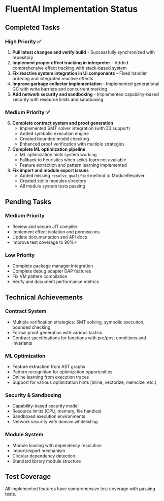 # FluentAI Implementation Status

## Completed Tasks

### High Priority ✅
1. **Pull latest changes and verify build** - Successfully synchronized with repository
2. **Implement proper effect tracking in interpreter** - Added comprehensive effect tracking with stack-based system
3. **Fix reactive system integration in UI components** - Fixed handler ordering and integrated reactive effects
4. **Improve garbage collector implementation** - Implemented generational GC with write barriers and concurrent marking
5. **Add network security and sandboxing** - Implemented capability-based security with resource limits and sandboxing

### Medium Priority ✅
6. **Complete contract system and proof generation** 
   - Implemented SMT solver integration (with Z3 support)
   - Added symbolic execution engine
   - Created bounded model checking
   - Enhanced proof verification with multiple strategies
7. **Complete ML optimization pipeline**
   - ML optimization hints system working
   - Fallback to heuristics when scikit-learn not available
   - Feature extraction and pattern learning implemented
8. **Fix import and module export issues**
   - Added missing `resolve_qualified` method to ModuleResolver
   - Created stdlib modules directory
   - All module system tests passing

## Pending Tasks

### Medium Priority
- Review and secure JIT compiler
- Implement effect isolation and permissions
- Update documentation and API docs
- Improve test coverage to 90%+

### Low Priority
- Complete package manager integration
- Complete debug adapter DAP features
- Fix VM pattern compilation
- Verify and document performance metrics

## Technical Achievements

### Contract System
- Multiple verification strategies: SMT solving, symbolic execution, bounded checking
- Formal proof generation with various tactics
- Contract specifications for functions with pre/post conditions and invariants

### ML Optimization
- Feature extraction from AST graphs
- Pattern recognition for optimization opportunities
- Online learning from execution traces
- Support for various optimization hints (inline, vectorize, memoize, etc.)

### Security & Sandboxing
- Capability-based security model
- Resource limits (CPU, memory, file handles)
- Sandboxed execution environments
- Network security with domain whitelisting

### Module System
- Module loading with dependency resolution
- Import/export mechanism
- Circular dependency detection
- Standard library module structure

## Test Coverage
All implemented features have comprehensive test coverage with passing tests.